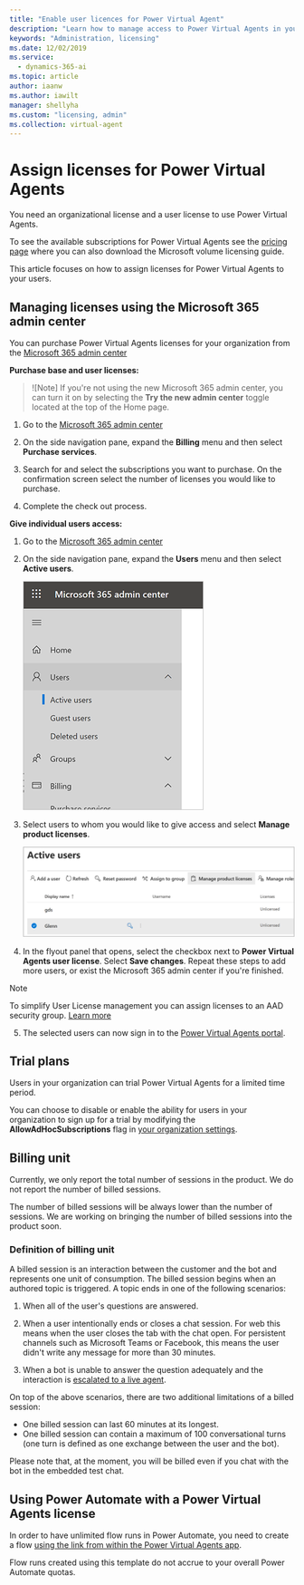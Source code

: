 ```yaml
---
title: "Enable user licences for Power Virtual Agent"
description: "Learn how to manage access to Power Virtual Agents in your organization"
keywords: "Administration, licensing"
ms.date: 12/02/2019
ms.service:
  - dynamics-365-ai
ms.topic: article
author: iaanw
ms.author: iawilt
manager: shellyha
ms.custom: "licensing, admin"
ms.collection: virtual-agent
---
```


# Assign licenses for Power Virtual Agents

You need an organizational license and a user license to use Power Virtual Agents.

To see the available subscriptions for Power Virtual Agents see the [pricing page](https://go.microsoft.com/fwlink/?linkid=2099502) where you can also download the Microsoft volume licensing guide.

This article focuses on how to assign licenses for Power Virtual Agents to your users.



## Managing licenses using the Microsoft 365 admin center
You can purchase Power Virtual Agents licenses for your organization from the [Microsoft 365 admin center](https://admin.microsoft.com/admin/default.aspx)

**Purchase base and user licenses:**

  > ![Note]
  > If you're not using the new Microsoft 365 admin center, you can turn it on by selecting the **Try the new admin center** toggle located at the top of the Home page.

1. Go to the [Microsoft 365 admin center](https://admin.microsoft.com/admin/default.aspx)

2. On the side navigation pane, expand the **Billing** menu and then select **Purchase services**.

3. Search for and select the subscriptions you want to purchase. On the confirmation screen select the number of licenses you would like to purchase.

4. Complete the check out process.

**Give individual users access:**

1. Go to the [Microsoft 365 admin center](https://admin.microsoft.com/admin/default.aspx)

2. On the side navigation pane, expand the **Users** menu and then select **Active users**.

    ![Expand Users, then select Active users](media/licensing-menu-users.png)

3. Select users to whom you would like to give access and select **Manage product licenses**.

   ![Select a user and then manage product licenses](media/licensing-manage.png)

4. In the flyout panel that opens, select the checkbox next to **Power Virtual Agents user license**. Select **Save changes**. Repeat these steps to add more users, or exist the Microsoft 365 admin center if you're finished.

  > [!NOTE]
  > To simplify User License management you can assign licenses to an AAD security group. [Learn more](/azure/active-directory/users-groups-roles/licensing-groups-assign)

5. The selected users can now sign in to the [Power Virtual Agents portal](https://powerva.microsoft.com).

## Trial plans
Users in your organization can trial Power Virtual Agents for a limited time period.

You can choose to disable or enable the ability for users in your organization to sign up for a trial by modifying the **AllowAdHocSubscriptions** flag in [your organization settings](/azure/active-directory/users-groups-roles/directory-self-service-signup). 


## Billing unit 
Currently, we only report the total number of sessions in the product. We do not report the number of billed sessions. 

The number of billed sessions will be always lower than the number of sessions. We are working on bringing the number of billed sessions into the product soon.

### Definition of billing unit
A billed session is an interaction between the customer and the bot and represents one unit of consumption. The billed session begins when an authored topic is triggered. A topic ends in one of the following scenarios: 

1. When all of the user's questions are answered.

2. When a user intentionally ends or closes a chat session. For web this means when the user closes the tab with the chat open. For persistent channels such as Microsoft Teams or Facebook, this means the user didn't write any message for more than 30 minutes.

3. When a bot is unable to answer the question adequately and the interaction is [escalated to a live agent](advanced-hand-off.md).

On top of the above scenarios, there are two additional limitations of a billed session:

- One billed session can last 60 minutes at its longest.
- One billed session can contain a maximum of 100 conversational turns (one turn is defined as one exchange between the user and the bot).

Please note that, at the moment, you will be billed even if you chat with the bot in the embedded test chat. 

## Using Power Automate with a Power Virtual Agents license
In order to have unlimited flow runs in Power Automate, you need to create a flow [using the link from within the Power Virtual Agents app](advanced-flow.md). 

Flow runs created using this template do not accrue to your overall Power Automate quotas. 


